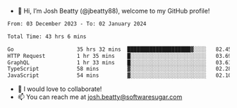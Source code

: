 - 👋 Hi, I’m Josh Beatty (@jbeatty88), welcome to my GitHub profile!

<!--START_SECTION:waka-->

```txt
From: 03 December 2023 - To: 02 January 2024

Total Time: 43 hrs 6 mins

Go                    35 hrs 32 mins  ████████████████████▓░░░░   82.45 %
HTTP Request          1 hr 35 mins    █░░░░░░░░░░░░░░░░░░░░░░░░   03.69 %
GraphQL               1 hr 33 mins    █░░░░░░░░░░░░░░░░░░░░░░░░   03.61 %
TypeScript            58 mins         ▓░░░░░░░░░░░░░░░░░░░░░░░░   02.28 %
JavaScript            54 mins         ▓░░░░░░░░░░░░░░░░░░░░░░░░   02.10 %
```

<!--END_SECTION:waka-->

- 💞️ I would love to collaborate!
- 📫 You can reach me at josh.beatty@softwaresugar.com

<!---
jbeatty88/jbeatty88 is a ✨ special ✨ repository because its `README.md` (this file) appears on your GitHub profile.
You can click the Preview link to take a look at your changes.
--->

